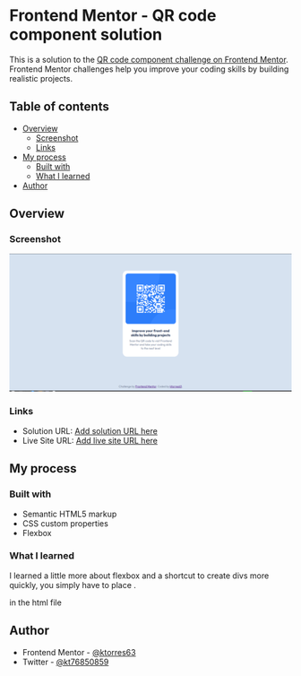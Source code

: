 # Frontend Mentor - QR code component solution

This is a solution to the [QR code component challenge on Frontend Mentor](https://www.frontendmentor.io/challenges/qr-code-component-iux_sIO_H). Frontend Mentor challenges help you improve your coding skills by building realistic projects. 

## Table of contents

- [Overview](#overview)
  - [Screenshot](#screenshot)
  - [Links](#links)
- [My process](#my-process)
  - [Built with](#built-with)
  - [What I learned](#what-i-learned)
- [Author](#author)

## Overview

### Screenshot

![](./screenshot.png)

### Links

- Solution URL: [Add solution URL here](https://github.com/ktorres63/qr-code-component)
- Live Site URL: [Add live site URL here](https://ktorres63.github.io/qr-code-component/)

## My process

### Built with

- Semantic HTML5 markup
- CSS custom properties
- Flexbox

### What I learned
I learned a little more about flexbox and a shortcut to create divs more quickly, you simply have to place .<div name> in the html file

## Author
- Frontend Mentor - [@ktorres63](https://www.frontendmentor.io/profile/ktorres63)
- Twitter - [@kt76850859](https://twitter.com/kt76850859)
